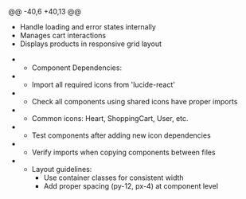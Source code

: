 @@ -40,6 +40,13 @@
   - Handle loading and error states internally
   - Manages cart interactions
   - Displays products in responsive grid layout
+  - Component Dependencies:
+    - Import all required icons from 'lucide-react'
+    - Check all components using shared icons have proper imports
+    - Common icons: Heart, ShoppingCart, User, etc.
+    - Test components after adding new icon dependencies
+    - Verify imports when copying components between files
+
   - Layout guidelines:
     - Use container classes for consistent width
     - Add proper spacing (py-12, px-4) at component level

